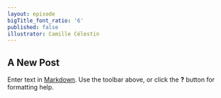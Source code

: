 ```yaml
---
layout: episode
bigTitle_font_ratio: '6'
published: false
illustrator: Camille Célestin
---
```

## A New Post

Enter text in [Markdown](http://daringfireball.net/projects/markdown/). Use the toolbar above, or click the **?** button for formatting help.
